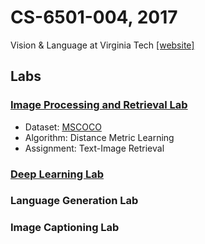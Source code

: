 # CS-6501-004, 2017
Vision & Language at Virginia Tech [[website]](http://www.cs.virginia.edu/~vicente/vislang/)

## Labs

### [Image Processing and Retrieval Lab](lab1)
- Dataset: [MSCOCO](http://mscoco.org)
- Algorithm: Distance Metric Learning
- Assignment: Text-Image Retrieval

### [Deep Learning Lab](lab2)

### Language Generation Lab

### Image Captioning Lab

